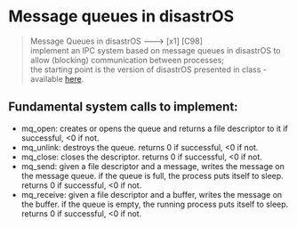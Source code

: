 # Message queues in disastrOS

> Message Queues in disastrOS ---> [x1] [C98]  
> implement an IPC system based on message queues in disastrOS to allow (blocking) communication between processes;  
> the starting point is the version of disastrOS presented in class - available [here](https://gitlab.com/grisetti/sistemi_operativi_2019_20/-/tree/master/source/08_disastrOS/disastrOS_04_resources).
 
## Fundamental system calls to implement:  
* mq_open: creates or opens the queue and returns a file descriptor to it if successful, <0 if not.  
* mq_unlink: destroys the queue. returns 0 if successful, <0 if not.  
* mq_close: closes the descriptor. returns 0 if successful, <0 if not.  
* mq_send: given a file descriptor and a message, writes the message on the message queue. if the queue is full, the process puts itself to sleep. returns 0 if successful, <0 if not.  
* mq_receive: given a file descriptor and a buffer, writes the message on the buffer. if the queue is empty, the running process puts itself to sleep. returns 0 if successful, <0 if not.

